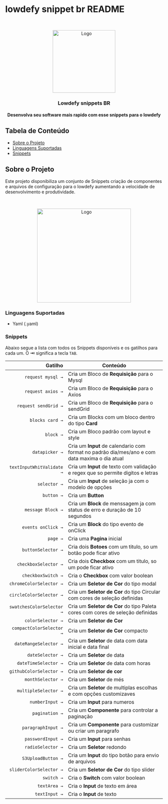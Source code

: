 # lowdefy snippet br README

<br />
<p align="center">
  <a>
    <img src="https://i.postimg.cc/52zRZh4L/BR.png" width="200px" alt="Logo">
  </a>

  <h3 align="center">Lowdefy snippets BR</h3>
</p>

<h4 align="center">Desenvolva seu software mais rapido com esse snippets para o lowdefy</h3>


## Tabela de Conteúdo

- [Sobre o Projeto](#sobre-o-projeto)
- [Linguagens Suportadas](#linguagens-suportadas)
- [Snippets](#snippets)

## Sobre o Projeto

Este projeto disponibiliza um conjunto de Snippets criação de componentes e arquivos de configuração para o lowdefy aumentando a velocidade de desenvolvimento e produtividade.

<br />
<p align="center">
  <a>
    <img src="https://i.postimg.cc/bYFVdyd1/demostra-o.gif" width="300px" alt="Logo">
  </a>
</p>


### Linguagens Suportadas
- Yaml (.yaml)

### Snippets

Abaixo segue a lista com todos os Snippets disponíveis e os gatilhos para cada um. O **⇥** significa a tecla `TAB`.

|                    Gatilho | Conteúdo                                                                      |
| ---------------------------: | ----------------------------------------------------------------------------- |
|                    `request mysql →` | Cria um Bloco de  **Requisição** para o Mysql                                             |
|`request axios →` | Cria um Bloco de  **Requisição** para o Axios                      |
|`request sendGrid →` | Cria um Bloco de  **Requisição** para o sendGrid                      |
`blocks card →` | Cria um Blocks com um bloco dentro do tipo **Card**|
`block →` | Cria um Bloco  padrão com layout e style|
`datapicker →` | Cria um **Input** de calendario com format no padrão dia/mes/ano e com data maxima o dia atual|
`textInputWhitValidate →` | Cria um **Input** de texto com validação e regex que so permite digitos e letras|
`selector →` | Cria um **Input** de seleção ja com o modelo de opções|
`button →` | Cria um **Button** |
`message Block →` | Cria um **Block** de menssagem ja com status de erro e duração de 10 segundos|
`events onClick →` | Cria um **Block** do tipo evento de onClick|
`page →` | Cria uma **Pagina** inicial|
`buttonSelector →` | Cria dois **Botoes** com um titulo, so um botão pode ficar ativo|
`checkboxSelector →` | Cria dois **Checkbox** com um titulo, so um pode ficar ativo|
`checkboxSwitch →` | Cria o **Checkbox** com valor boolean|
`chromeColorSelector →` | Cria um **Seletor de Cor** do tipo modal|
`circleColorSelector →` | Cria um **Seletor de Cor** do tipo Circular com cores de seleção definidas|
`swatchesColorSelector →` | Cria um **Seletor de Cor** do tipo Paleta cores com cores de seleção definidas|
`colorSelector →` | Cria um **Seletor de Cor**|
`compactColorSelector →` | Cria um **Seletor de Cor** compacto|
`dateRangeSelector →` | Cria um **Seletor** de data com data inicial e data final|
`dateSelector →` | Cria um **Seletor** de data|
`dateTimeSelector →` | Cria um **Seletor** de data com horas|
`githubColorSelector →` | Cria um **Seletor de cor**|
`monthSelector →` | Cria um **Seletor** de més|
`multipleSelector →` | Cria um **Seletor** de multiplas escolhas e com opções customizaves|
`numberInput →` | Cria um **Input** para numeros|
`pagination →` | Cria um **Componente** para controlar a paginação|
`paragraphInput →` | Cria um **Componente** para customizar ou criar um paragrafo|
`passwordInput →` | Cria um **Input** para senhas|
`radioSelector →` | Cria um **Seletor** redondo|
`S3UploadButton →` | Cria um **Input** do tipo botão para envio de arquivos|
`sliderColorSelector →` | Cria um **Seletor de Cor** do tipo slider|
`switch →` | Cria o **Switch** com valor boolean|
`textArea →` | Cria o **Input** de texto em área|
`textInput →` | Cria o **Input** de texto|



